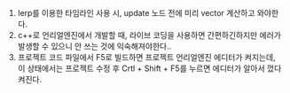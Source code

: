 1. lerp를 이용한 타임라인 사용 시, update 노드 전에 미리 vector 계산하고 와야한다.
2. c++로 언리얼엔진에서 개발할 때, 라이브 코딩을 사용하면 간편하긴하지만 에러가 발생할 수 있으니 안 쓰는 것에 익숙해져야한다..
3. 프로젝트 코드 파일에서 F5로 빌드하면 프로젝트 언리얼엔진 에디터가 켜지는데, 이 상태에서는 프로젝트 수정 후 Crtl + Shift + F5를 누르면 에디터가 알아서 껐다 켜진다.
